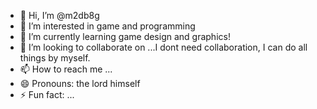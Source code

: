 - 👋 Hi, I’m @m2db8g
- 👀 I’m interested in game and programming 
- 🌱 I’m currently learning game design and graphics! 
- 💞️ I’m looking to collaborate on ...I dont need collaboration, I can do all things by myself. 
- 📫 How to reach me ...
- 😄 Pronouns: the lord himself
- ⚡ Fun fact: ...

<!---
m2db8g/m2db8g is a ✨ special ✨ repository because its `README.md` (this file) appears on your GitHub profile.
You can click the Preview link to take a look at your changes.
--->

